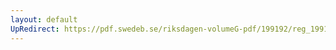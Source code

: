 ```yaml
---
layout: default
UpRedirect: https://pdf.swedeb.se/riksdagen-volumeG-pdf/199192/reg_199192/reg_199192_0981.pdf
---
```

